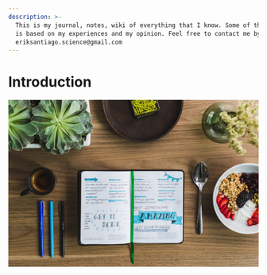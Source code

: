 ```yaml
---
description: >-
  This is my journal, notes, wiki of everything that I know. Some of the content
  is based on my experiences and my opinion. Feel free to contact me by email ->
  eriksantiago.science@gmail.com
---
```


# Introduction

![We can write everything that we know in the internet to share the knowledge to the world](.gitbook/assets/book-2562345-copy.jpg)


